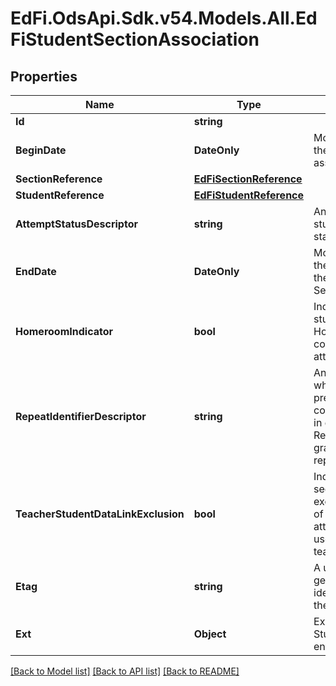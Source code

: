 # EdFi.OdsApi.Sdk.v54.Models.All.EdFiStudentSectionAssociation

## Properties

Name | Type | Description | Notes
------------ | ------------- | ------------- | -------------
**Id** | **string** |  | [optional] 
**BeginDate** | **DateOnly** | Month, day, and year of the Student&#39;s entry or assignment to the Section. | 
**SectionReference** | [**EdFiSectionReference**](EdFiSectionReference.md) |  | 
**StudentReference** | [**EdFiStudentReference**](EdFiStudentReference.md) |  | 
**AttemptStatusDescriptor** | **string** | An indication of the student&#39;s completion status for the section. | [optional] 
**EndDate** | **DateOnly** | Month, day, and year of the withdrawal or exit of the Student from the Section. | [optional] 
**HomeroomIndicator** | **bool** | Indicates the Section is the student&#39;s homeroom. Homeroom period may the convention for taking daily attendance. | [optional] 
**RepeatIdentifierDescriptor** | **string** | An indication as to whether a student has previously taken a given course.        Repeated, counted in grade point average        Repeated, not counted in grade point average        Not repeated        Other. | [optional] 
**TeacherStudentDataLinkExclusion** | **bool** | Indicates that the student-section combination is excluded from calculation of value-added or growth attribution calculations used for a particular teacher evaluation. | [optional] 
**Etag** | **string** | A unique system-generated value that identifies the version of the resource. | [optional] 
**Ext** | **Object** | Extensions to the StudentSectionAssociation entity. | [optional] 

[[Back to Model list]](../README.md#documentation-for-models) [[Back to API list]](../README.md#documentation-for-api-endpoints) [[Back to README]](../README.md)

